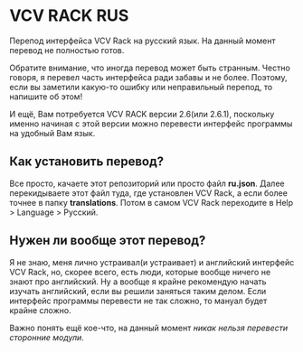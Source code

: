 # VCV RACK RUS
Перепод интерфейса VCV Rack на русский язык. На данный момент перевод не полностью готов.

Обратите внимание, что иногда перевод может быть странным. Честно говоря, я перевел часть интерфейса ради забавы и не более. Поэтому, если вы заметили какую-то ошибку или неправильный перепод, то напишите об этом!

И ещё, Вам потребуется VCV RACK версии 2.6(или 2.6.1), поскольку именно начиная с этой версии можно перевести интерфейс программы на удобный Вам язык.

## Как установить перевод?

Все просто, качаете этот репозиторий или просто файл **ru.json**. Далее перекидываете этот файл туда, где установлен VCV Rack, а если более точнее в папку **translations**. Потом в самом VCV Rack переходите в Help > Language > Русский.

## Нужен ли вообще этот перевод?

Я не знаю, меня лично устраивал(и устраивает) и английский интерфейс VCV Rack, но, скорее всего, есть люди, которые вообще ничего не знают про английский. Ну а вообще я крайне рекомендую начать изучать английский, если вы решили заняться таким делом. Если интерфейс программы перевести не так сложно, то мануал будет крайне сложно.

Важно понять ещё кое-что, на данный момент *никак нельзя перевести сторонние модули*.
